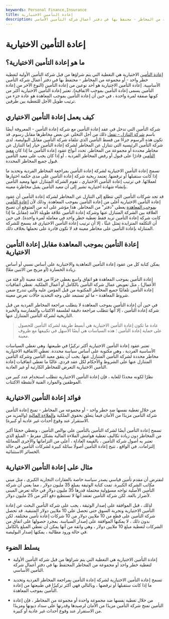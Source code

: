 ```yaml
---
keywords: Personal Finance,Insurance
title: إعادة التأمين الاختيارية
description: يتم شراء إعادة التأمين الاختيارية من قبل شركة تأمين أساسية لتغطية خطر واحد - أو مجموعة من المخاطر - محتفظ بها في دفتر أعمال شركة التأمين الأساسي.
---
```


# إعادة التأمين الاختيارية
## ما هو إعادة التأمين الاختيارية؟

[إعادة التأمين](/reinsurance) الاختيارية هي التغطية التي يتم شراؤها من قبل شركة التأمين الأولية لتغطية خطر واحد - أو مجموعة من المخاطر - محتفظ بها في دفتر أعمال شركة التأمين الأساسية. إعادة التأمين الاختيارية هو أحد نوعين من إعادة التأمين (النوع الآخر من إعادة التأمين يسمى إعادة التأمين بموجب الاتفاقية). تعتبر إعادة التأمين الاختيارية أكثر من كونها صفقة لمرة واحدة ، في حين أن إعادة التأمين بموجب المعاهدة هو عادة جزء من ترتيب طويل الأجل للتغطية بين طرفين.

## كيف يعمل إعادة التأمين الاختياري

شركة التأمين التي تدخل في عقد إعادة التأمين مع شركة إعادة التأمين - المعروفة أيضًا باسم [شركة التنازل - تفعل](/ceding-company) ذلك من أجل التخلي عن بعض مخاطرها مقابل رسوم. قد تكون هذه الرسوم جزءًا من قسط التأمين الذي تتلقاه شركة التأمين مقابل البوليصة. لدى شركة التأمين الرئيسية التي تتنازل عن المخاطر لشركة إعادة التأمين خيار إما التنازل عن مخاطر محددة أو مجموعة من المخاطر. تحدد أنواع عقود إعادة التأمين ما إذا كان [معيد التأمين](/reinsurer) قادرًا على قبول أو رفض المخاطر الفردية ، أو إذا كان يجب على معيد التأمين قبول جميع المخاطر المحددة.

تسمح إعادة التأمين الاختيارية لشركة إعادة التأمين بمراجعة المخاطر الفردية وتحديد ما إذا كانت ستقبلها أو ترفضها. تعتمد ربحية شركة إعادة التأمين على مدى حكمة اختيارها لعملائها. في ترتيب إعادة التأمين الاختياري ، تقوم الشركة المتنازل عنها ومعيد التأمين بإنشاء شهادة اختيارية تشير إلى أن معيد التأمين يقبل مخاطرة معينة.

قد تجد شركات التأمين التي تتطلع إلى التنازل عن المخاطر لشركة إعادة التأمين أن عقود إعادة التأمين الاختيارية أغلى من إعادة التأمين بموجب المعاهدة. وذلك لأن [إعادة التأمين بموجب المعاهدة](/treaty-reinsurance) يغطي "دفتر" من المخاطر. هذا مؤشر على أنه من المتوقع أن تصبح العلاقة بين الشركة المتنازل عنها وشركة إعادة التأمين علاقة طويلة الأمد (مقابل ما إذا كانت شركة إعادة التأمين تريد فقط تغطية خطر واحد في معاملة لمرة واحدة). في حين أن التكلفة المتزايدة تمثل عبئًا ، إلا أن ترتيب إعادة التأمين الاختياري قد يسمح للشركة المتنازلة بإعادة التأمين على مخاطر معينة قد لا تكون قادرة على تحملها بخلاف ذلك.

## إعادة التأمين بموجب المعاهدة مقابل إعادة التأمين الاختيارية

يمكن كتابة كل من عقود إعادة التأمين التعاهدية والاختيارية على أساس نسبي أو أساس زيادة الخسارة (أو مزيج من الاثنين معًا).

إعادة التأمين بموجب المعاهدة هو اتفاق واسع يغطي جزءًا من فئة معينة (أو فئة من الأعمال) ، مثل تعويض عمال شركة التأمين بالكامل أو أعمال الملكية. تغطي اتفاقيات إعادة التأمين تلقائيًا جميع المخاطر المكتوبة من قبل المؤمن عليه والتي تندرج ضمن شروط المعاهدة - ما لم تستبعد على وجه التحديد حالات تعرض معينة.

في حين أن إعادة التأمين بموجب المعاهدة لا يتطلب مراجعة المخاطر الفردية من قبل شركة إعادة التأمين ، إلا أنها تتطلب مراجعة دقيقة لفلسفة الاكتتاب والممارسة والخبرة التاريخية لشركة التأمين المتنازل عنها.

> عادة ما تكون إعادة التأمين الاختيارية هي أبسط طريقة لشركة التأمين للحصول على حماية إعادة التأمين ؛ هذه السياسات هي أيضًا الأسهل في تكييفها مع ظروف معينة.

>

تعتبر عقود إعادة التأمين الاختيارية أكثر تركيزًا في طبيعتها. وهي تغطي السياسات الأساسية الفردية ، وهي مكتوبة على أساس سياسة محددة. تغطي الاتفاقية الاختيارية مخاطر محددة لشركة التأمين المتنازل عنها. يجب أن يتفق معيد التأمين وشركة التأمين المتنازل عنها على الشروط والأحكام لكل عقد فردي. غالبًا ما تغطي اتفاقيات إعادة التأمين الاختيارية التعرض للمخاطر الكارثية أو غير العادية.

نظرًا لكونه محددًا للغاية ، فإن إعادة التأمين الاختيارية تتطلب استخدام عدد كبير من الموظفين والموارد الفنية لأنشطة الاكتتاب.

## فوائد إعادة التأمين الاختيارية

من خلال تغطية نفسها ضد خطر واحد - أو مجموعة من المخاطر - تمنح إعادة التأمين شركة التأمين مزيدًا من الأمان فيما يتعلق بحقوق الملكية [والملاءة المالية](/solvency) (والمزيد من الاستقرار عند وقوع أحداث غير عادية أو كبيرة).

تسمح إعادة التأمين أيضًا لشركة التأمين بالتأمين على بوالص التأمين ، وتغطي حجمًا أكبر من المخاطر دون زيادة تكاليف تغطية هوامش الملاءة المالية بشكل مفرط - المبلغ الذي تعتبر به أصول شركة التأمين ، بالقيمة العادلة ، أعلى من التزاماتها والأخرى المماثلة إلتزامات. في الواقع ، تتيح إعادة التأمين أصولًا سائلة كبيرة لشركات التأمين في حالة الخسائر الاستثنائية.

## مثال على إعادة التأمين الاختيارية

لنفترض أن مقدم تأمين قياسي يصدر سياسة خاصة بالعقارات التجارية الكبرى ، مثل مبنى مكاتب الشركة الكبيرة. تمت كتابة الوثيقة بمبلغ 35 مليون دولار ، مما يعني أن شركة التأمين الأصلية تواجه مسؤولية محتملة قدرها 35 مليون دولار في حالة تعرض المبنى لأضرار بالغة. لكن شركة التأمين تعتقد أنها لا تستطيع دفع أكثر من 25 مليون دولار.

لذلك ، قبل الموافقة على إصدار الوثيقة ، يجب على شركة التأمين البحث عن إعادة التأمين الاختيارية وتجربة السوق حتى تحصل على 10 ملايين دولار المتبقية. قد تحصل شركة التأمين على قطع من 10 ملايين دولار من 10 شركات إعادة تأمين مختلفة. لكن بدون ذلك ، لا يمكنها الموافقة على إصدار السياسة. بمجرد حصولها على اتفاق من الشركات لتغطية مبلغ 10 ملايين دولار ، وهي واثقة من أنها يمكن أن تغطي المبلغ بالكامل في حالة ورود مطالبة ، يمكنها إصدار البوليصة.

## يسلط الضوء

- إعادة التأمين الاختيارية هي التغطية التي يتم شراؤها من قبل شركة التأمين الأولية لتغطية خطر واحد أو مجموعة من المخاطر المحتفظ بها في دفتر أعمال شركة التأمين الأساسي.

- تسمح إعادة التأمين الاختيارية لشركة إعادة التأمين بمراجعة المخاطر الفردية وتحديد ما إذا كانت ستقبلها أو ترفضها ، وبالتالي فهي أكثر تركيزًا في طبيعتها من إعادة التأمين بموجب المعاهدة.

- من خلال تغطية نفسها ضد مجموعة واحدة أو مجموعة من المخاطر ، فإن إعادة التأمين تمنح شركة التأمين مزيدًا من الأمان لرصيدها وقدرتها على سداد ديونها ومزيدًا من الاستقرار عند وقوع أحداث غير عادية أو كبيرة.


